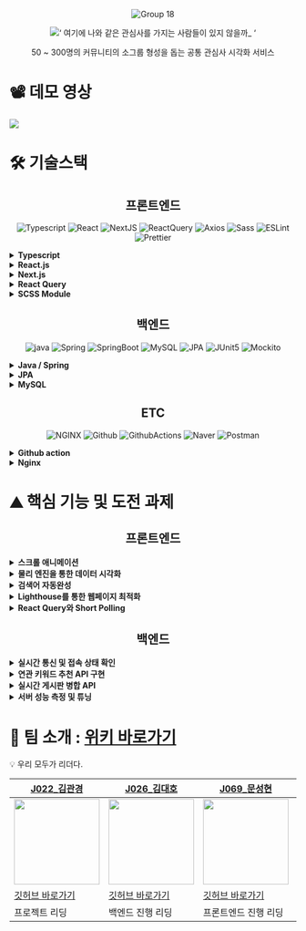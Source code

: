 <div align="center">

![Group 18](https://user-images.githubusercontent.com/69471032/205137911-7ed0a14d-ffe9-4cec-94b6-6d4bd7bc73c5.png)

![‘ 여기에 나와 같은 관심사를 가지는 사람들이 있지 않을까_ ‘](https://user-images.githubusercontent.com/69471032/205137218-f7a23f79-3479-4daf-9494-037d26087a9a.png)

50 ~ 300명의 커뮤니티의 소그룹 형성을 돕는 공통 관심사 시각화 서비스

</div>

# 📽️ 데모 영상

<img src="https://user-images.githubusercontent.com/30151603/207490055-64eacee7-4547-4c58-860a-753d46c016a7.mp4"/>

# 🛠️ 기술스택

<div align="center">

<h2>프론트엔드</h2>

![Typescript](https://img.shields.io/badge/Typescript-3178C6.svg?style=for-the-badge&logo=Typescript&logoColor=white) ![React](https://img.shields.io/badge/React-61DAFB.svg?style=for-the-badge&logo=React&logoColor=white) ![NextJS](https://img.shields.io/badge/Next.js-000000.svg?style=for-the-badge&logo=Next.js&logoColor=white) ![ReactQuery](https://img.shields.io/badge/ReactQuery-FF4154.svg?style=for-the-badge&logo=React-Query&logoColor=white) ![Axios](https://img.shields.io/badge/Axios-5A29E4.svg?style=for-the-badge&logo=Axios&logoColor=white) ![Sass](https://img.shields.io/badge/Sass-CC6699.svg?style=for-the-badge&logo=Sass&logoColor=white) ![ESLint](https://img.shields.io/badge/ESLint-4B32C3.svg?style=for-the-badge&logo=ESLint&logoColor=white) ![Prettier](https://img.shields.io/badge/Prettier-F7B93E.svg?style=for-the-badge&logo=Prettier&logoColor=black)

</div>

<details>
  <summary>
    <b>Typescript</b>
  </summary>

- IDE 인텔리센스의 도움을 더욱 더 받을 수 있다.
- 협업시에 코드의 가독성을 증가시켜 이해하는데 낭비되는 시간을 감소 시켜준다.
- 컴파일 단계에서 자바스크립트의 버그의 일부를 사전 감지하여, 생산성을 높여준다.
- 리액트와 타입스크립트의 호환성이 비교적 좋은 편이다.

</details>
<details>
  <summary>
    <b>React.js</b>
  </summary>

- 생태계와 시장성이 매우 커서, 레퍼런스가 많고, 다양한 안정화된 라이브러리가 다수 존재
- 컴포넌트 단위의 개발로 생산성, 유지보수성이 높다.
- 타 프레임 워크에 비해 JS 친화적 문법을 가지고 있어 팀 내에서 새로운 학습 코스트가 발생하지 않아 생산성이 증가된다.

</details>
<details>
  <summary>
    <b>Next.js</b>
  </summary>

- SSR, SSG를 간편하게 구현할 수 있어 페이지 별 렌더링 최적화를 할 수 있다.
- 특정 디렉토리 구조를 강제하여 유연성이 떨어지지만, 팀 프로젝트 내에서 리액트를 사용할 때에 부족한 체계성을 보충해줄 수 있다.
- 라우팅, 이미지 최적화 등 편의적인 기능을 다수 제공받을 수 있다.

</details>
<details>
  <summary>
    <b>React Query</b>
  </summary>

- 캐시를 통해서 서버 통신을 최소화 할 수 있고, 그를 통해서 전역 상태 관리의 필요성을 줄여준다.
- 비동기 과정을 선언적으로 관리할 수 있어 생산성을 높여준다.
- Infinite Query, Auto Refetch 등의 편의 기능을 제공받을 수 있다.

</details>
<details>
  <summary>
    <b>SCSS Module</b>
  </summary>

- 현재 프론트엔드의 JS의 코드의 볼륨을 낮추는 트랜드에 알맞다.
- CSS in JS에 비해 성능적으로 뛰어나다.
- Module을 통해서 스타일간의 모듈성을 지킬 수 있다.

</details>

<div align="center">

## 백엔드

![java](https://img.shields.io/badge/java-007396.svg?style=for-the-badge&logo=java&logoColor=white) ![Spring](https://img.shields.io/badge/Spring-6DB33F.svg?style=for-the-badge&logo=Spring&logoColor=white) ![SpringBoot](https://img.shields.io/badge/SpringBoot-6DB33F.svg?style=for-the-badge&logo=Spring-Boot&logoColor=white) ![MySQL](https://img.shields.io/badge/MySQL-4479A1.svg?style=for-the-badge&logo=MySQL&logoColor=white) ![JPA](https://img.shields.io/badge/JPA-6DB33F.svg?style=for-the-badge&logo=Spring&logoColor=white) ![JUnit5](https://img.shields.io/badge/JUnit5-25A162.svg?style=for-the-badge&logo=JUnit5&logoColor=white) ![Mockito](https://img.shields.io/badge/Mocikto-25A162.svg?style=for-the-badge&logoColor=white)

</div>

<details>
  <summary>
    <b>Java / Spring</b>
  </summary>

- 객체지향언어 사용을 통한 객체지향 프로그래밍 학습을 하기를 원했다.
- Typescript도 interface를 지원하나, 결국 실행 파일은 javascript로 실행 중 interface를 활용할 수 있는 방법이 없다. 즉, 의존성을 주입할 때 항상 구현체를 직접 다루어야 한다.

</details>
<details>
  <summary>
    <b>JPA</b>
  </summary>

- 개발자가 데이터의 취득과 수정, 그리고 저장 전반에 걸친 모든 과정에 신경쓰지 않고 데이터를 하나의 객체로 바라볼 수 있도록 도와주어 더 편리하게 개발을 진행할 수 있다.

</details>
<details>
  <summary>
    <b>MySQL</b>
  </summary>

- RDBMS의 경우 관계 설정을 통해 데이터가 중복되어 저장되지 않도록 하기 때문에 NoSQL DBMS보다 더 쉽게 데이터의 정합성을 유지할 수 있다.

</details>

<div align="center">

## ETC

![NGINX](https://img.shields.io/badge/NginX-009639.svg?style=for-the-badge&logo=NGINX&logoColor=white) ![Github](https://img.shields.io/badge/Github-181717.svg?style=for-the-badge&logo=Github&logoColor=white) ![GithubActions](https://img.shields.io/badge/GithubActions-2088FF.svg?style=for-the-badge&logo=Github-Actions&logoColor=white) ![Naver](https://img.shields.io/badge/nCloud-03C75A.svg?style=for-the-badge&logo=Naver&logoColor=white) ![Postman](https://img.shields.io/badge/Postman-FF6C37.svg?style=for-the-badge&logo=Postman&logoColor=white)

</div>

<details>
  <summary>
    <b>Github action</b>
  </summary>

- Jenkins는 다양한 소스코드 저장소에 호환된다는 장점이 있지만 러닝 커브가 높을 것으로 판단하였다.
- Github action은 github을 사용할 때 사용이 가능하지만 marketplace를 활용하여 쉽게 CI/CD 워크플로우를 작성할 수 있다고 판단하였다.
- 짧은 프로젝트 기간을 고려하여 Github action을 활용하는 것으로 결정하였다.

</details>
<details>
  <summary>
    <b>Nginx</b>
  </summary>

- Nginx는 Apache Web Server보다 더 많은 커넥션을 더 빠르게 관리할 수 있어서 간단한 리버스 프록시 서버로 사용하기 더 적합하다고 판단하여 결정하였다.

</details>

# ⛰️ 핵심 기능 및 도전 과제

<h2 align="center">프론트엔드</h2>

<details>
  <summary>
    <b>스크롤 애니메이션</b>
  </summary>

- Intersection Observer를 통한 스크롤 감지
- SVG Path를 통한 애니메이션

![스크롤 애니메이션](https://user-images.githubusercontent.com/69471032/205130632-c3648e63-b260-490e-948a-e6b26b56aca1.gif)

</details>
<details>
  <summary>
    <b>물리 엔진을 통한 데이터 시각화</b>
  </summary>

- 인터랙티브한 데이터 시각화를 통해서 쉽고 재미있게 소그룹에 참여할 수 있도록 돕는다.
- Canvas를 사용하지 않고, 데이터 시각화를 React State로 최적화 해보는 기술적인 도전
- 2차원 물리엔진을 통한 배치 알고리즘을 직접 구현

![데이터 시각화](https://user-images.githubusercontent.com/69471032/205130847-e81aa8e9-1787-455e-9205-1e7d2cbc65d1.gif)

</details>
<details>
  <summary>
    <b>검색어 자동완성</b>
  </summary>

- 사용자가 생성하려고 하는 키워드의 존재 유무를 쉽게 파악할 수 있고, 대소문자 처리 등을 통해서 키워드의 중복 생성을 감소시킨다.
- 시간 복잡도를 고려한 Trie를 통한 검색어 자동완성 알고리즘 구현

![image](https://user-images.githubusercontent.com/69471032/205131027-6d69f2a0-4cd2-484d-9489-349c9a916681.png)

</details>
<details>
  <summary>
    <b>Lighthouse를 통한 웹페이지 최적화</b>
  </summary>

- TTI, LCP 등의 지표를 활용하여 데이터 패칭, 정적 자원 최적화 등을 통한 렌더링 성능 최적화
- SEO 점수와 diagnostics를 통한 검색 엔진 최적화

![image](https://user-images.githubusercontent.com/69471032/205131143-b2e0f59f-ccfb-4337-a305-f34dcb92b467.png)

</details>
<details>
  <summary>
    <b>React Query와 Short Polling</b>
  </summary>

</details>

<h2 align="center">백엔드</h2>

<details>
  <summary>
    <b>실시간 통신 및 접속 상태 확인</b>
  </summary>

웹소켓 ⇒ Short Polling 전환 과정까지

</details>
<details>
  <summary>
    <b>연관 키워드 추천 API 구현</b>
  </summary>

협업 필터링 알고리즘

</details>
<details>
  <summary>
    <b>실시간 게시판 병합 API</b>
  </summary>

- 커뮤니티의 생명주기는 긴데, 키워드들의 생명주기는 짧기 때문에 관리자의 관리가 필요했다.

</details>
<details>
  <summary>
    <b>서버 성능 측정 및 튜닝</b>
  </summary>

- 항목
  - 대용량 데이터에 대한 RDB 쿼리 튜닝
  - 대규모 트래픽에 대한 API 응답시간 튜닝, 서버 안정성 개선
- 접근 방식
  - 코드적 접근
    - API에 관련된 알고리즘(API 서버)
    - 쿼리문
    - DB 인덱스 추가

</details>

# 🤼 팀 소개 : [위키 바로가기](https://github.com/boostcampwm-2022/web17-waglewagle/wiki)

💡 우리 모두가 리더다.

| [J022\_김관경](https://github.com/vangona)                                                                                      | [J026\_김대호](https://github.com/HodaeSsi)                                                                                     | [J069\_문성현](https://github.com/SunghyeonMoon)                                                                                | [J144\_이승민](https://github.com/aaa22220304)                                                                                  |
| ------------------------------------------------------------------------------------------------------------------------------- | ------------------------------------------------------------------------------------------------------------------------------- | ------------------------------------------------------------------------------------------------------------------------------- | ------------------------------------------------------------------------------------------------------------------------------- |
| <img src="https://user-images.githubusercontent.com/69471032/202520969-506b7edd-f78d-42cd-9fff-c1de03491d17.png" width="150" /> | <img src="https://user-images.githubusercontent.com/69471032/202520996-d4c66c3a-fa35-4893-894e-94c89c0e7081.png" width="150" /> | <img src="https://user-images.githubusercontent.com/69471032/202519668-5d2d4fd2-fcda-4c8b-92d9-4925e96085fd.png" width="150" /> | <img src="https://user-images.githubusercontent.com/69471032/202519655-b0129583-4d38-4e75-9c73-75d02c84bb93.png" width="150" /> |
| [깃허브 바로가기](https://github.com/vangona)                                                                                   | [깃허브 바로가기](https://github.com/HodaeSsi)                                                                                  | [깃허브 바로가기](https://github.com/SunghyeonMoon)                                                                             | [깃허브 바로가기](https://github.com/aaa22220304)                                                                               |
| 프로젝트 리딩                                                                                                                   | 백엔드 진행 리딩                                                                                                                | 프론트엔드 진행 리딩                                                                                                            | 전체 일정 관리                                                                                                                  |
